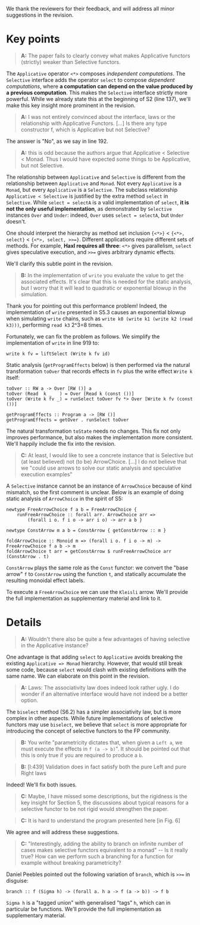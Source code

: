 We thank the reviewers for their feedback, and will address all minor suggestions in the revision.

# Key points

> **A:** The paper fails to clearly convey what makes Applicative functors (strictly) weaker than Selective functors.

The `Applicative` operator `<*>` composes *independent computations*. The `Selective` interface adds the operator `select` to compose *dependent computations*, where **a computation can depend on the value produced by a previous computation**. This makes the `Selective` interface strictly more powerful. While we already state this at the beginning of S2 (line 137), we'll make this key insight more prominent in the revision.

> **A:** I was not entirely convinced about the interface, laws or the relationship with Applicative Functors. [...] Is there any type constructor f, which is Applicative but not Selective?

The answer is "No", as we say in line 192.

> **A:** this is odd because the authors argue that Applicative < Selective < Monad. Thus I would have expected some things to be Applicative, but not Selective.

The relationship between `Applicative` and `Selective` is different from the relationship between `Applicative` and `Monad`. Not every `Applicative` is a `Monad`, but every `Applicative` is a `Selective`. The subclass relationship `Applicative < Selective` is justified by the extra method `select` in `Selective`. While `select = selectA` is a valid implementation of `select`, **it is not the only useful implementation**, as demonstrated by `Selective` instances `Over` and `Under`: indeed, `Over` uses `select = selectA`, but `Under` doesn't.

One should interpret the hierarchy as method set inclusion `{<*>}` < `{<*>, select}` < `{<*>, select, >>=}`. Different applications require different sets of methods. For example, **Haxl requires all three**: `<*>` gives parallelism, `select` gives speculative execution, and `>>=` gives arbitrary dynamic effects.

We'll clarify this subtle point in the revision.

> **B:** In the implementation of `write` you evaluate the value to get the associated effects. It's clear that this is needed for the static analysis, but I worry that it will lead to quadratic or exponential blowup in the simulation.

Thank you for pointing out this performance problem! Indeed, the implementation of `write` presented in S5.3 causes an exponential blowup when simulating `write` chains, such as `write k0 (write k1 (write k2 (read k3)))`, performing `read k3` 2^3=8 times.

Fortunately, we can fix the problem as follows. We simplify the implementation of `write` in line 919 to:

```
write k fv = liftSelect (Write k fv id)
```

Static analysis (`getProgramEffects` below) is then performed via the natural transformation `toOver` that records effects in `fv` plus the write effect `Write k` itself:

```
toOver :: RW a -> Over [RW ()] a
toOver (Read  k _   ) = Over [Read k (const ())]
toOver (Write k fv _) = runSelect toOver fv *> Over [Write k fv (const ())]

getProgramEffects :: Program a -> [RW ()]
getProgramEffects = getOver . runSelect toOver
```

The natural transformation `toState` needs no changes. This fix not only improves performance, but also makes the implementation more consistent. We'll happily include the fix into the revision.

> **C:** At least, I would like to see a concrete instance that is Selective but (at least believed) not (to be) ArrowChoice. [...] I do not believe that we "could use arrows to solve our static analysis and speculative execution examples"

A `Selective` instance cannot be an instance of `ArrowChoice` because of kind mismatch, so the first comment is unclear. Below is an example of doing static analysis of `ArrowChoice` in the spirit of S5:

```
newtype FreeArrowChoice f a b = FreeArrowChoice {
    runFreeArrowChoice :: forall arr. ArrowChoice arr =>
        (forall i o. f i o -> arr i o) -> arr a b }

newtype ConstArrow m a b = ConstArrow { getConstArrow :: m }

foldArrowChoice :: Monoid m => (forall i o. f i o -> m) -> FreeArrowChoice f a b -> m
foldArrowChoice t arr = getConstArrow $ runFreeArrowChoice arr (ConstArrow . t)
```

`ConstArrow` plays the same role as the `Const` functor: we convert the "base arrow" `f` to `ConstArrow` using the function `t`, and statically accumulate the resulting monoidal effect labels.

To execute a `FreeArrowChoice` we can use the `Kleisli` arrow. We'll provide the full implementation as supplementary material and link to it.

# Details

> **A:** Wouldn't there also be quite a few advantages of having selective in the Applicative instance?

One advantage is that adding `select` to `Applicative` avoids breaking the existing `Applicative => Monad` hierarchy. However, that would still break some code, because `select` would clash with existing definitions with the same name. We can elaborate on this point in the revision.

> **A:** Laws: The associativity law does indeed look rather ugly. I do wonder if an alternative interface would have not indeed be a better option.

The `biselect` method (S6.2) has a simpler associativity law, but is more complex in other aspects. While future implementations of selective functors may use `biselect`, we believe that `select` is more appropriate for introducing the concept of selective functors to the FP community.

> **B:** You write "parametricity dictates that, when given a `Left a`, we must execute the effects in `f (a -> b)`". It should be pointed out that this is only true if you are required to produce a `b`.

> **B:** [l:439] Validation does in fact satisfy both the pure Left and pure Right laws

Indeed! We'll fix both issues.

> **C:** Maybe, I have missed some descriptions, but the rigidness is the key insight for Section 5, the discussions about typical reasons for a selective functor to be not rigid would strengthen the paper.

> **C:** It is hard to understand the program presented here [in Fig. 6]

We agree and will address these suggestions.

> **C:** "Interestingly, adding the ability to branch on infinite number of cases makes selective functors equivalent to a monad" -- Is it really true? How can we perform such a branching for a function for example without breaking parametricity?

Daniel Peebles pointed out the following variation of `branch`, which is `>>=` in disguise:

```
branch :: f (Sigma h) -> (forall a. h a -> f (a -> b)) -> f b
```

`Sigma h` is a "tagged union" with generalised "tags" `h`, which can in particular be functions. We'll provide the full implementation as supplementary material.
